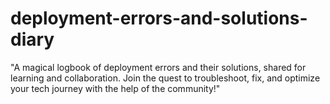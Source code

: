 # deployment-errors-and-solutions-diary
"A magical logbook of deployment errors and their solutions, shared for learning and collaboration. Join the quest to troubleshoot, fix, and optimize your tech journey with the help of the community!"
